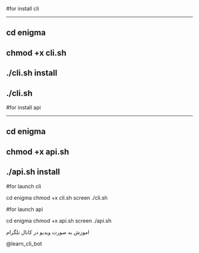 #for install cli

-----------------------------------
cd enigma
-----------------------------------
chmod +x cli.sh
-----------------------------------
./cli.sh install
-----------------------------------
./cli.sh
-----------------------------------

#for install api

-----------------------------------
cd enigma
-----------------------------------
chmod +x api.sh
-----------------------------------
./api.sh install
-----------------------------------

#for launch cli

cd enigma
chmod +x cli.sh
screen ./cli.sh

#for launch api

cd enigma
chmod +x api.sh
screen ./api.sh

اموزش به صورت ویدیو در کانال تلگرام 

@learn_cli_bot
